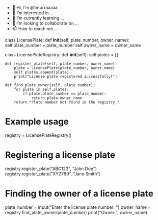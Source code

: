 - 👋 Hi, I’m @tmurraaaaa
- 👀 I’m interested in ...
- 🌱 I’m currently learning ...
- 💞️ I’m looking to collaborate on ...
- 📫 How to reach me ...

<!---
tmurraaaaa/tmurraaaaa is a ✨ special ✨ repository because its `README.md` (this file) appears on your GitHub profile.
You can click the Preview link to take a look at your changes.
--->
class LicensePlate:
    def __init__(self, plate_number, owner_name):
        self.plate_number = plate_number
        self.owner_name = owner_name


class LicensePlateRegistry:
    def __init__(self):
        self.plates = []

    def register_plate(self, plate_number, owner_name):
        plate = LicensePlate(plate_number, owner_name)
        self.plates.append(plate)
        print("License plate registered successfully!")

    def find_plate_owner(self, plate_number):
        for plate in self.plates:
            if plate.plate_number == plate_number:
                return plate.owner_name
        return "Plate number not found in the registry."


# Example usage
registry = LicensePlateRegistry()

# Registering a license plate
registry.register_plate("ABC123", "John Doe")
registry.register_plate("XYZ789", "Jane Smith")

# Finding the owner of a license plate
plate_number = input("Enter the license plate number: ")
owner_name = registry.find_plate_owner(plate_number)
print("Owner:", owner_name)
